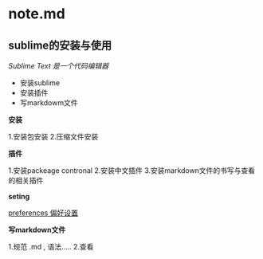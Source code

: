 # note.md
## sublime的安装与使用
*Sublime Text 是一个代码编辑器*

- 安装sublime
-  安装插件
-  写markdowm文件 

**安装**

1.安装包安装
2.压缩文件安装

**插件**

1.安装packeage contronal
2.安装中文插件
3.安装markdown文件的书写与查看的相关插件

**seting**

[preferences 偏好设置](http://www.cnblogs.com/pdq-phper/p/5093486.html)

**写markdown文件**

1.规范
        .md , 语法.....
2.查看


